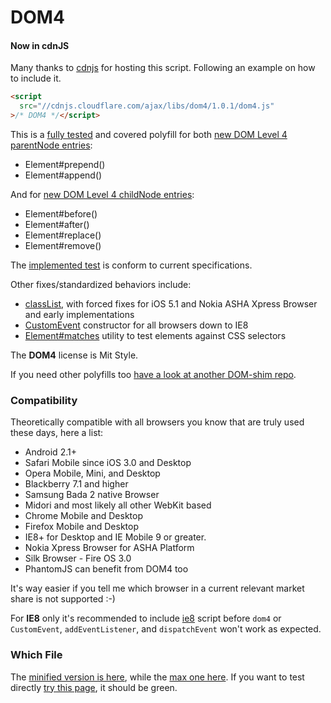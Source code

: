 DOM4
====

#### Now in cdnJS
Many thanks to [cdnjs](http://www.cdnjs.com) for hosting this script. Following an example on how to include it.
```html
<script
  src="//cdnjs.cloudflare.com/ajax/libs/dom4/1.0.1/dom4.js"
>/* DOM4 */</script>
```

This is a [fully tested](http://webreflection.github.io/dom4/test/) and covered polyfill for both [new DOM Level 4 parentNode entries](https://dom.spec.whatwg.org/#parentnode):

  * Element#prepend()
  * Element#append()

And for [new DOM Level 4 childNode entries](https://dom.spec.whatwg.org/#childnode):

  * Element#before()
  * Element#after()
  * Element#replace()
  * Element#remove()

The [implemented test](test/dom4.js) is conform to current specifications.

Other fixes/standardized behaviors include:

  * [classList](http://www.w3.org/TR/dom/#domtokenlist), with forced fixes for iOS 5.1 and Nokia ASHA Xpress Browser and early implementations
  * [CustomEvent](http://www.w3.org/TR/dom/#customevent) constructor for all browsers down to IE8
  * [Element#matches](http://www.w3.org/TR/dom/#dom-element-matches) utility to test elements against CSS selectors

The **DOM4** license is Mit Style.

If you need other polyfills too [have a look at another DOM-shim repo](https://github.com/Raynos/DOM-shim).

### Compatibility
Theoretically compatible with all browsers you know that are truly used these days, here a list:

  * Android 2.1+
  * Safari Mobile since iOS 3.0 and Desktop
  * Opera Mobile, Mini, and Desktop
  * Blackberry 7.1 and higher
  * Samsung Bada 2 native Browser
  * Midori and most likely all other WebKit based
  * Chrome Mobile and Desktop
  * Firefox Mobile and Desktop
  * IE8+ for Desktop and IE Mobile 9 or greater.
  * Nokia Xpress Browser for ASHA Platform
  * Silk Browser - Fire OS 3.0
  * PhantomJS can benefit from DOM4 too

It's way easier if you tell me which browser in a current relevant market share is not supported :-)

For **IE8** only it's recommended to include [ie8](https://github.com/WebReflection/ie8#ie8) script before `dom4` or `CustomEvent`, `addEventListener`, and `dispatchEvent` won't work as expected.

### Which File
The [minified version is here](build/dom4.js), while the [max one here](build/dom4.max.js). If you want to test directly [try this page](http://webreflection.github.com/dom4/test/), it should be green.